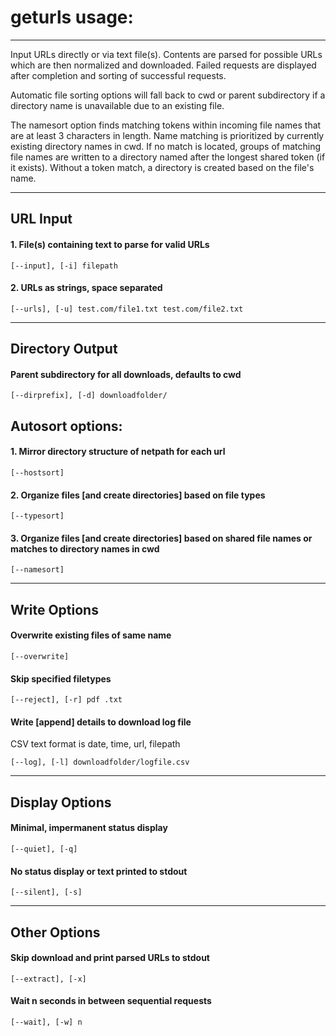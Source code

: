 # geturls usage:
---

Input URLs directly or via text file(s). Contents are parsed for possible URLs which are then normalized and downloaded. Failed requests are displayed after completion and sorting of successful requests.

Automatic file sorting options will fall back to cwd or parent subdirectory if a directory name is unavailable due to an existing file.

The namesort option finds matching tokens within incoming file names that are at least 3 characters in length. Name matching is prioritized by currently existing directory names in cwd. If no match is located, groups of matching file names are written to a directory named after the longest shared token (if it exists). Without a token match, a directory is created based on the file's name.

---
## URL Input
#### 1. File(s) containing text to parse for valid URLs
    [--input], [-i] filepath
#### 2. URLs as strings, space separated
    [--urls], [-u] test.com/file1.txt test.com/file2.txt
---
## Directory Output
#### Parent subdirectory for all downloads, defaults to cwd
    [--dirprefix], [-d] downloadfolder/

## Autosort options:
#### 1. Mirror directory structure of netpath for each url
    [--hostsort]
#### 2. Organize files [and create directories] based on file types
    [--typesort]
#### 3. Organize files [and create directories] based on shared file names or matches to directory names in cwd
    [--namesort]

---
## Write Options
#### Overwrite existing files of same name
    [--overwrite]
#### Skip specified filetypes
    [--reject], [-r] pdf .txt
#### Write [append] details to download log file
CSV text format is date, time, url, filepath

    [--log], [-l] downloadfolder/logfile.csv

---
## Display Options
#### Minimal, impermanent status display
    [--quiet], [-q]
#### No status display or text printed to stdout
    [--silent], [-s]

---
## Other Options
#### Skip download and print parsed URLs to stdout
    [--extract], [-x]
#### Wait n seconds in between sequential requests
    [--wait], [-w] n
